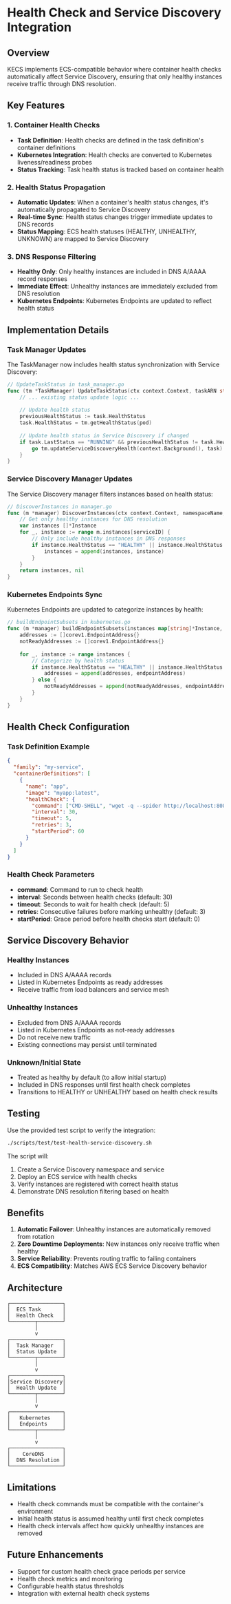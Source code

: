 # Health Check and Service Discovery Integration

## Overview

KECS implements ECS-compatible behavior where container health checks automatically affect Service Discovery, ensuring that only healthy instances receive traffic through DNS resolution.

## Key Features

### 1. Container Health Checks
- **Task Definition**: Health checks are defined in the task definition's container definitions
- **Kubernetes Integration**: Health checks are converted to Kubernetes liveness/readiness probes
- **Status Tracking**: Task health status is tracked based on container health

### 2. Health Status Propagation
- **Automatic Updates**: When a container's health status changes, it's automatically propagated to Service Discovery
- **Real-time Sync**: Health status changes trigger immediate updates to DNS records
- **Status Mapping**: ECS health statuses (HEALTHY, UNHEALTHY, UNKNOWN) are mapped to Service Discovery

### 3. DNS Response Filtering
- **Healthy Only**: Only healthy instances are included in DNS A/AAAA record responses
- **Immediate Effect**: Unhealthy instances are immediately excluded from DNS resolution
- **Kubernetes Endpoints**: Kubernetes Endpoints are updated to reflect health status

## Implementation Details

### Task Manager Updates

The TaskManager now includes health status synchronization with Service Discovery:

```go
// UpdateTaskStatus in task_manager.go
func (tm *TaskManager) UpdateTaskStatus(ctx context.Context, taskARN string, pod *corev1.Pod) error {
    // ... existing status update logic ...
    
    // Update health status
    previousHealthStatus := task.HealthStatus
    task.HealthStatus = tm.getHealthStatus(pod)
    
    // Update health status in Service Discovery if changed
    if task.LastStatus == "RUNNING" && previousHealthStatus != task.HealthStatus {
        go tm.updateServiceDiscoveryHealth(context.Background(), task)
    }
}
```

### Service Discovery Manager Updates

The Service Discovery manager filters instances based on health status:

```go
// DiscoverInstances in manager.go
func (m *manager) DiscoverInstances(ctx context.Context, namespaceName, serviceName string) ([]*Instance, error) {
    // Get only healthy instances for DNS resolution
    var instances []*Instance
    for _, instance := range m.instances[serviceID] {
        // Only include healthy instances in DNS responses
        if instance.HealthStatus == "HEALTHY" || instance.HealthStatus == "" {
            instances = append(instances, instance)
        }
    }
    return instances, nil
}
```

### Kubernetes Endpoints Sync

Kubernetes Endpoints are updated to categorize instances by health:

```go
// buildEndpointSubsets in kubernetes.go
func (m *manager) buildEndpointSubsets(instances map[string]*Instance, service *Service) []corev1.EndpointSubset {
    addresses := []corev1.EndpointAddress{}
    notReadyAddresses := []corev1.EndpointAddress{}
    
    for _, instance := range instances {
        // Categorize by health status
        if instance.HealthStatus == "HEALTHY" || instance.HealthStatus == "" {
            addresses = append(addresses, endpointAddress)
        } else {
            notReadyAddresses = append(notReadyAddresses, endpointAddress)
        }
    }
}
```

## Health Check Configuration

### Task Definition Example

```json
{
  "family": "my-service",
  "containerDefinitions": [
    {
      "name": "app",
      "image": "myapp:latest",
      "healthCheck": {
        "command": ["CMD-SHELL", "wget -q --spider http://localhost:8080/health || exit 1"],
        "interval": 30,
        "timeout": 5,
        "retries": 3,
        "startPeriod": 60
      }
    }
  ]
}
```

### Health Check Parameters
- **command**: Command to run to check health
- **interval**: Seconds between health checks (default: 30)
- **timeout**: Seconds to wait for health check (default: 5)
- **retries**: Consecutive failures before marking unhealthy (default: 3)
- **startPeriod**: Grace period before health checks start (default: 0)

## Service Discovery Behavior

### Healthy Instances
- Included in DNS A/AAAA records
- Listed in Kubernetes Endpoints as ready addresses
- Receive traffic from load balancers and service mesh

### Unhealthy Instances
- Excluded from DNS A/AAAA records
- Listed in Kubernetes Endpoints as not-ready addresses
- Do not receive new traffic
- Existing connections may persist until terminated

### Unknown/Initial State
- Treated as healthy by default (to allow initial startup)
- Included in DNS responses until first health check completes
- Transitions to HEALTHY or UNHEALTHY based on health check results

## Testing

Use the provided test script to verify the integration:

```bash
./scripts/test/test-health-service-discovery.sh
```

The script will:
1. Create a Service Discovery namespace and service
2. Deploy an ECS service with health checks
3. Verify instances are registered with correct health status
4. Demonstrate DNS resolution filtering based on health

## Benefits

1. **Automatic Failover**: Unhealthy instances are automatically removed from rotation
2. **Zero Downtime Deployments**: New instances only receive traffic when healthy
3. **Service Reliability**: Prevents routing traffic to failing containers
4. **ECS Compatibility**: Matches AWS ECS Service Discovery behavior

## Architecture

```
┌─────────────────┐
│  ECS Task       │
│  Health Check   │
└────────┬────────┘
         │
         v
┌─────────────────┐
│  Task Manager   │
│  Status Update  │
└────────┬────────┘
         │
         v
┌─────────────────┐
│Service Discovery│
│  Health Update  │
└────────┬────────┘
         │
         v
┌─────────────────┐
│   Kubernetes    │
│   Endpoints     │
└────────┬────────┘
         │
         v
┌─────────────────┐
│    CoreDNS      │
│  DNS Resolution │
└─────────────────┘
```

## Limitations

- Health check commands must be compatible with the container's environment
- Initial health status is assumed healthy until first check completes
- Health check intervals affect how quickly unhealthy instances are removed

## Future Enhancements

- Support for custom health check grace periods per service
- Health check metrics and monitoring
- Configurable health status thresholds
- Integration with external health check systems